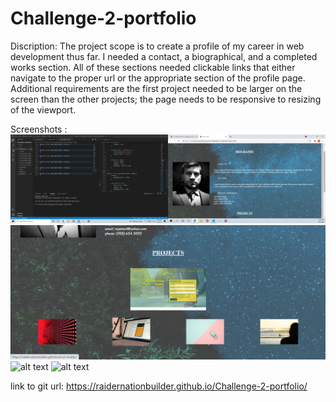 # Challenge-2-portfolio

Discription:
The project scope is to create a profile of my career in web development thus far. I needed a contact, a biographical, and a completed works section. All of these sections needed clickable links that either navigate to the proper url or the appropriate section of the profile page. Additional requirements are the first project needed to be larger on the screen than the other projects; the page needs to be responsive to resizing of the viewport. 


Screenshots :
![alt text](./screenshots/fullscreen1.png)
![alt text](./screenshots/fullscreen2.png)
![alt text](./screenshots/snallestscreen.png)
![alt text](./screenshots/snallestscreen2.png)

link to git url:
https://raidernationbuilder.github.io/Challenge-2-portfolio/